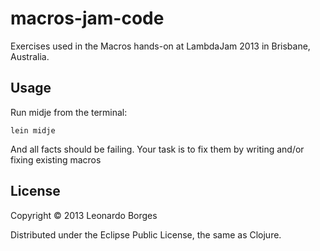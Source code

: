 # macros-jam-code

Exercises used in the Macros hands-on at LambdaJam 2013 in Brisbane, Australia.

## Usage

Run midje from the terminal:

`lein midje`

And all facts should be failing. Your task is to fix them by writing and/or fixing existing macros

## License

Copyright © 2013 Leonardo Borges

Distributed under the Eclipse Public License, the same as Clojure.
